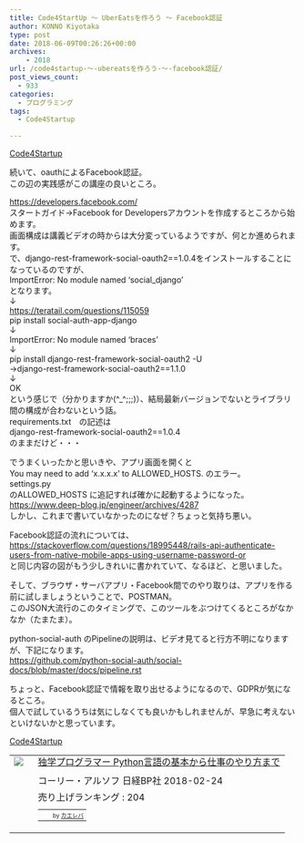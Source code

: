 ```yaml
---
title: Code4StartUp ～ UberEatsを作ろう ～ Facebook認証
author: KONNO Kiyotaka
type: post
date: 2018-06-09T00:26:26+00:00
archives:
    - 2018
url: /code4startup-～-ubereatsを作ろう-～-facebook認証/
post_views_count:
  - 933
categories:
  - プログラミング
tags:
  - Code4Startup

---
```

<a href="https://code4startup.com/?ref=kiyotakakonno" target="_blank">Code4Startup</a>

続いて、oauthによるFacebook認証。  
この辺の実践感がこの講座の良いところ。

<a href="https://developers.facebook.com/" target="_blank">https://developers.facebook.com/</a>  
スタートガイド→Facebook for Developersアカウントを作成するところから始めます。  
画面構成は講義ビデオの時からは大分変っているようですが、何とか進められます。  
で、django-rest-framework-social-oauth2==1.0.4をインストールすることになっているのですが、  
ImportError: No module named &#8216;social_django&#8217;  
となります。  
↓  
<a href="https://teratail.com/questions/115059" target="_blank">https://teratail.com/questions/115059</a>  
pip install social-auth-app-django  
↓  
ImportError: No module named &#8216;braces&#8217;  
↓  
pip install django-rest-framework-social-oauth2 -U  
→django-rest-framework-social-oauth2==1.1.0  
↓  
OK  
という感じで（分かりますか(^_^;;;)）、結局最新バージョンでないとライブラリ間の構成が合わないという話。  
requirements.txt　の記述は  
django-rest-framework-social-oauth2==1.0.4  
のままだけど・・・

でうまくいったかと思いきや、アプリ画面を開くと  
You may need to add &#8216;x.x.x.x&#8217; to ALLOWED_HOSTS. のエラー。  
settings.py  
のALLOWED_HOSTS に追記すれば確かに起動するようになった。  
<a href="https://www.deep-blog.jp/engineer/archives/4287" target="_blank">https://www.deep-blog.jp/engineer/archives/4287</a>  
しかし、これまで書いていなかったのになぜ？ちょっと気持ち悪い。

Facebook認証の流れについては、  
<a title="https://stackoverflow.com/questions/18995448/rails-api-authenticate-users-from-native-mobile-apps-using-username-password-or" href="https://stackoverflow.com/questions/18995448/rails-api-authenticate-users-from-native-mobile-apps-using-username-password-or" target="_blank">https://stackoverflow.com/questions/18995448/rails-api-authenticate-users-from-native-mobile-apps-using-username-password-or</a>  
と同じ内容の図がもう少しきれいに書かれていて、なるほど、と思いました。

そして、ブラウザ・サーバアプリ・Facebook間でのやり取りは、アプリを作る前に試しましょうということで、POSTMAN。  
このJSON大流行のこのタイミングで、このツールをぶつけてくるところがなかなか（たまたま）。

python-social-auth のPipelineの説明は、ビデオ見てると行方不明になりますが、下記になります。  
<a href="https://github.com/python-social-auth/social-docs/blob/master/docs/pipeline.rst" target="_blank">https://github.com/python-social-auth/social-docs/blob/master/docs/pipeline.rst</a>

ちょっと、Facebook認証で情報を取り出せるようになるので、GDPRが気になるところ。  
個人で試しているうちは気にしなくても良いかもしれませんが、早急に考えないといけないかと思っています。

<a href="https://code4startup.com/?ref=kiyotakakonno" target="_blank">Code4Startup</a>

<table style="border: currentcolor; border-image: none;" border="0" cellpadding="5">
  <tr>
    <td valign="top" style="border: currentcolor; border-image: none;">
      <a href="https://www.amazon.co.jp/exec/obidos/ASIN/4822292274/jqinglong-22/" target="_blank"><img style="margin-right: 10px;" src="https://i0.wp.com/images-fe.ssl-images-amazon.com/images/I/51%2BScGc8DAL._SL160_.jpg?ssl=1" border="0" data-recalc-dims="1" /></a>
    </td>
    <td valign="top" style="border: currentcolor; border-image: none; text-align: left;">
      <div class="kaerebalink-name" style="line-height: 120%; margin-bottom: 10px;">
        <a href="https://www.amazon.co.jp/exec/obidos/ASIN/4822292274/jqinglong-22/" target="_blank">独学プログラマー Python言語の基本から仕事のやり方まで</a>
      </div>
      <div class="kaerebalink-detail" style="margin-bottom: 5px;">
        コーリー・アルソフ 日経BP社 2018-02-24
      </div>
      <div class="kaerebalink-salesranking" style="margin-bottom: 5px;">
        売り上げランキング : 204
      </div>
      <table style="border: currentcolor; border-image: none; margin-top: 10px;">
        <tr>
          <td style="border: currentcolor; border-image: none; text-align: left;">
          </td>
          <td style="border: currentcolor; border-image: none; padding-left: 10px; font-size: x-small; vertical-align: bottom;">
            by <a href="https://kaereba.com" target="_blank" rel="nofollow">カエレバ</a>
          </td>
        </tr>
      </table>
    </td>
  </tr>
</table>